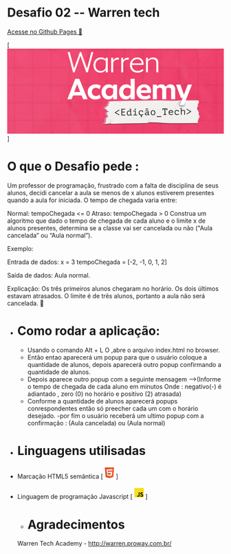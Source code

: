 # Desafio 02  -- Warren tech

<a href="https://github.com/luvalentinaa/desafio-Warren/edit/main/desafios-warren/desafio02-warren/">Acesse no Github Pages 🔗</a>


[<img src="warren.png"> ]

# O que o Desafio pede :
Um professor de programação, frustrado com a falta de disciplina de seus alunos, decidi cancelar a aula se menos de x alunos estiverem presentes quando a aula for iniciada. O tempo de chegada varia entre:

Normal: tempoChegada <= 0
Atraso: tempoChegada > 0
Construa um algoritmo que dado o tempo de chegada de cada aluno e o limite x de alunos presentes, determina se a classe vai ser cancelada ou não ("Aula cancelada” ou “Aula normal”).

Exemplo:

Entrada de dados:
x = 3
tempoChegada = [-2, -1, 0, 1, 2]

Saída de dados:
Aula normal.

Explicação:
Os três primeiros alunos chegaram no horário. Os dois últimos estavam atrasados. O limite é de três alunos, portanto a aula não será cancelada.
🚀

- # Como rodar a aplicação:
  - Usando o comando Alt + L O ,abre o arquivo index.html no browser.
  - Então entao aparecerá um popup para que o usuário coloque a quantidade de alunos, depois aparecerá outro popup confirmando a quantidade de alunos.
  - Depois aparece outro popup com a seguinte mensagem -->(Informe o tempo de chegada de cada aluno em minutos Onde : negativo(-) é adiantado , zero (0) no horário e positivo (2) atrasada)
  - Conforme a quantidade de alunos aparecerá popups conrespondentes então só preecher cada um com o horário desejado.
  -por fim o usuário receberá um ultimo popup com a confirmação : (Aula cancelada) ou (Aula normal)



- # Linguagens utilisadas
- Marcação HTML5 semântica [<img src="html.png" width="30px">]
- Linguagem de programação Javascript [<img src="js.png" width="30px">]


   
    - # Agradecimentos
    Warren Tech Academy - http://warren.proway.com.br/
